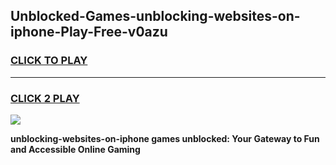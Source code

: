 
## Unblocked-Games-unblocking-websites-on-iphone-Play-Free-v0azu
<h3>
<a href="https://premium76.site?title=unblocking-websites-on-iphone&ref=12A">CLICK TO PLAY</a></h3>
<hr>

<h3>
<a href="https://premium76.site?title=unblocking-websites-on-iphone&ref=12A">CLICK 2 PLAY</a>
  
</h3>

<a href="https://premium76.site?title=unblocking-websites-on-iphone&ref=12A"><img src="https://clearcache.store/games.png"></a>


**unblocking-websites-on-iphone games unblocked: Your Gateway to Fun and Accessible Online Gaming**
